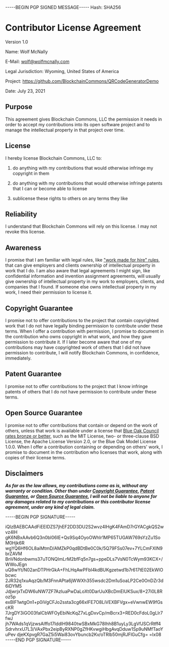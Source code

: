 -----BEGIN PGP SIGNED MESSAGE-----
Hash: SHA256

# Contributor License Agreement

Version 1.0

Name: Wolf McNally

E-Mail: wolf@wolfmcnally.com

Legal Jurisdiction: Wyoming, United States of America

Project: https://github.com/BlockchainCommons/QRCodeGeneratorDemo

Date: July 23, 2021

## Purpose

This agreement gives Blockchain Commons, LLC the permission it needs in order to accept my contributions into its open software project and to manage the intellectual property in that project over time.

## License

I hereby license Blockchain Commons, LLC to:

1.  do anything with my contributions that would otherwise infringe my copyright in them

2.  do anything with my contributions that would otherwise infringe patents that I can or become able to license

3.  sublicense these rights to others on any terms they like

## Reliability

I understand that Blockchain Commons will rely on this license.  I may not revoke this license.

## Awareness

I promise that I am familiar with legal rules, like ["work made for hire" rules](http://worksmadeforhire.com), that can give employers and clients ownership of intellectual property in work that I do.  I am also aware that legal agreements I might sign, like confidential information and invention assignment agreements, will usually give ownership of intellectual property in my work to employers, clients, and companies that I found.  If someone else owns intellectual property in my work, I need their permission to license it.

## Copyright Guarantee

I promise not to offer contributions to the project that contain copyrighted work that I do not have legally binding permission to contribute under these terms.  When I offer a contribution with permission, I promise to document in the contribution who owns copyright in what work, and how they gave permission to contribute it.  If I later become aware that one of my contributions may have copyrighted work of others that I did not have permission to contribute, I will notify Blockchain Commons, in confidence, immediately.

## Patent Guarantee

I promise not to offer contributions to the project that I know infringe patents of others that I do not have permission to contribute under these terms.

## Open Source Guarantee

I promise not to offer contributions that contain or depend on the work of others, unless that work is available under a license that [Blue Oak Council rates bronze or better](https://blueoakconcil.org/list), such as the MIT License, two- or three-clause BSD License, the Apache License Version 2.0, or the Blue Oak Model License 1.0.0.  When I offer a contribution containing or depending on others' work, I promise to document in the contribution who licenses that work, along with copies of their license terms.

## Disclaimers

***As far as the law allows, my contributions come as is, without any warranty or condition.  Other than under [Copyright Guarantee](#copyright-guarantee), [Patent Guarantee](#patent-guarantee), or [Open Source Guarantee](#open-source-guarantee), I will not be liable to anyone for any damages related to my contributions or this contributor license agreement, under any kind of legal claim.***

-----BEGIN PGP SIGNATURE-----

iQIzBAEBCAAdFiEElDZS7jhEF2DD3DU2S2wvz4lHgK4FAmD7rGYACgkQS2wvz4lH
gK6NBxAAvb6Q3n0bl06IE+Qs9Sq4OyoOWhlr1MP65TUGAW769sYzZu1SoM0Hjk6R
wgYQ6Hf6OL8aiMtmD/AMZkP0qdBDtBe0C0k/5Q79FSs07ev+7YLCmFXIN9brZAVM
BnVNdonbwms37uTONQImLrM2bfFq5n7gs+ppeDLs7VsN0TcWym93KCX+/WWoJEgn
uQ8wYt/N02anDTPHrGkA+FhLHqAwPFbl4kdBUKgzetwd1b7r617tE02EkWlObcwc
2JR32q1xuAqzQb/M3FnnAPta6jWWXh355wsdc2Dm1uSoaLP2Ce0OnDZr3d6iDYM5
JdjwrjxTxDW6uNW7ZF7AzIuaPwDaLoXt0DarUuXBcDmElUKSux/8+27i0L8Roz5p
exBIF1wtgOn1+p0iVgCFJo2ssta3cg66xIFE7O8LiVEXBFVgx+eVwnwEW9fGscKR
7JrgDY3iGO03faICbWFOyEbiNcKqZ7xLgDxvCp/mBcrx3+RED0cFdoL0gLlr7fwJ
jh7WAds1qVjzwsAlffo17IddlH9840twSBxMkG78Ihh8B1uyLy3LgVfJSCrRtff4
SdrvhrxU7L3/VAxPbx2eipByRXNP0gZfHKvwgiHbgAvqDduw1Sp9uNMfTaoYuPev
djeKXpvgR7GaZ5i5Wai83ovYbuncb2Kv/oTRlb50mjRJFlGuCfg=
=lx08
-----END PGP SIGNATURE-----
